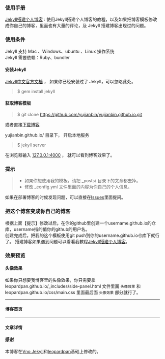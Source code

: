 

### 使用手册

[Jekyll搭建个人博客](http://yujianbin.github.io/2016/10/jekyll_tutorials1/)  :  使用Jekyll搭建个人博客的教程，以及如果把博客模板修改成你自己的博客，里面也有大量的评论，及 Jekyll 搭建博客出现过的问题。


### 使用条件

Jekyll 支持 Mac 、Windows、ubuntu 、Linux 操作系统                     
Jekyll 需要依赖：Ruby、bundler


#### 安装Jekyll

[Jekyll中文官方文档](http://jekyll.bootcss.com/) ， 如果你已经安装过了 Jekyll，可以忽略此处。

> $ gem install jekyll

#### 获取博客模板

> $ git clone https://github.com/yujianbin/yujianbin.github.io.git

或者直接[下载博客](https://github.com/yujianbin/yujianbin.github.io/archive/master.zip)   

yujianbin.github.io/ 目录下， 开启本地服务

> $ jekyll server

在浏览器输入 [127.0.0.1:4000](127.0.0.1:4000) ， 就可以看到博客效果了。


### 提示

>* 如果你想使用我的模板，请把 _posts/ 目录下的文章都去掉。
>* 修改 _config.yml 文件里面的内容为你自己的个人信息。

如果在部署博客的时候发现问题，可以直接在[Issues](https://github.com/yujianbin/yujianbin.github.io/issues)里面提问。        


### 把这个博客变成你自己的博客

根据上面【提示】修改过后，在你的github里创建一个username.github.io的仓库，username指的值你的github的用户名。      
创建完成后，把我的这个模板使用git push到你的username.github.io仓库下就行了。
搭建博客如果遇到问题可以看看我教程[Jekyll搭建个人博客](http://yujianbin.github.io/2016/10/jekyll_tutorials1/)。


### 效果预览

#### 头像效果

<!-- ![](/images/readme//icon.gif) -->

如果你只想要我博客里的头像效果，你只需要拿 leopardpan.github.io/_includes/side-panel.html 文件里面 `头像效果` 和 leopardpan.github.io/css/main.css 里面最后面 `头像效果` 部分就行了。


***

#### 博客首页   

<!-- ![](/images/readme//img4.png)    -->

***  

#### 文章详情   



<!-- ![](/images/readme//img3.png)


![](/images/readme//img2.png)


![](/images/readme//img1.png) -->


#### 感谢   

本博客在[Vno Jekyll](https://github.com/onevcat/vno-jekyll)和[leopardpan](https://github.com/leopardpan/leopardpan.github.io)基础上修改的。
